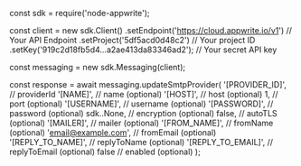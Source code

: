 const sdk = require('node-appwrite');

const client = new sdk.Client()
    .setEndpoint('https://cloud.appwrite.io/v1') // Your API Endpoint
    .setProject('5df5acd0d48c2') // Your project ID
    .setKey('919c2d18fb5d4...a2ae413da83346ad2'); // Your secret API key

const messaging = new sdk.Messaging(client);

const response = await messaging.updateSmtpProvider(
    '[PROVIDER_ID]', // providerId
    '[NAME]', // name (optional)
    '[HOST]', // host (optional)
    1, // port (optional)
    '[USERNAME]', // username (optional)
    '[PASSWORD]', // password (optional)
    sdk..None, // encryption (optional)
    false, // autoTLS (optional)
    '[MAILER]', // mailer (optional)
    '[FROM_NAME]', // fromName (optional)
    'email@example.com', // fromEmail (optional)
    '[REPLY_TO_NAME]', // replyToName (optional)
    '[REPLY_TO_EMAIL]', // replyToEmail (optional)
    false // enabled (optional)
);
